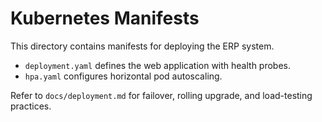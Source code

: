 # Kubernetes Manifests

This directory contains manifests for deploying the ERP system.

- `deployment.yaml` defines the web application with health probes.
- `hpa.yaml` configures horizontal pod autoscaling.

Refer to `docs/deployment.md` for failover, rolling upgrade, and load-testing practices.
